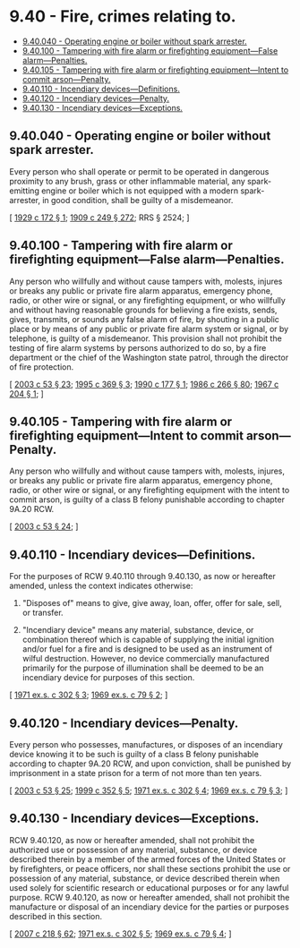 # 9.40 - Fire, crimes relating to.
* [9.40.040 - Operating engine or boiler without spark arrester.](#940040---operating-engine-or-boiler-without-spark-arrester)
* [9.40.100 - Tampering with fire alarm or firefighting equipment—False alarm—Penalties.](#940100---tampering-with-fire-alarm-or-firefighting-equipmentfalse-alarmpenalties)
* [9.40.105 - Tampering with fire alarm or firefighting equipment—Intent to commit arson—Penalty.](#940105---tampering-with-fire-alarm-or-firefighting-equipmentintent-to-commit-arsonpenalty)
* [9.40.110 - Incendiary devices—Definitions.](#940110---incendiary-devicesdefinitions)
* [9.40.120 - Incendiary devices—Penalty.](#940120---incendiary-devicespenalty)
* [9.40.130 - Incendiary devices—Exceptions.](#940130---incendiary-devicesexceptions)
## 9.40.040 - Operating engine or boiler without spark arrester.
Every person who shall operate or permit to be operated in dangerous proximity to any brush, grass or other inflammable material, any spark-emitting engine or boiler which is not equipped with a modern spark-arrester, in good condition, shall be guilty of a misdemeanor.

\[ [1929 c 172 § 1](https://leg.wa.gov/CodeReviser/documents/sessionlaw/1929c172.pdf?cite=1929%20c%20172%20§%201); [1909 c 249 § 272](https://leg.wa.gov/CodeReviser/documents/sessionlaw/1909c249.pdf?cite=1909%20c%20249%20§%20272); RRS § 2524; \]

## 9.40.100 - Tampering with fire alarm or firefighting equipment—False alarm—Penalties.
Any person who willfully and without cause tampers with, molests, injures or breaks any public or private fire alarm apparatus, emergency phone, radio, or other wire or signal, or any firefighting equipment, or who willfully and without having reasonable grounds for believing a fire exists, sends, gives, transmits, or sounds any false alarm of fire, by shouting in a public place or by means of any public or private fire alarm system or signal, or by telephone, is guilty of a misdemeanor. This provision shall not prohibit the testing of fire alarm systems by persons authorized to do so, by a fire department or the chief of the Washington state patrol, through the director of fire protection.

\[ [2003 c 53 § 23](https://lawfilesext.leg.wa.gov/biennium/2003-04/Pdf/Bills/Session%20Laws/Senate/5758.SL.pdf?cite=2003%20c%2053%20§%2023); [1995 c 369 § 3](https://lawfilesext.leg.wa.gov/biennium/1995-96/Pdf/Bills/Session%20Laws/Senate/5093-S.SL.pdf?cite=1995%20c%20369%20§%203); [1990 c 177 § 1](https://leg.wa.gov/CodeReviser/documents/sessionlaw/1990c177.pdf?cite=1990%20c%20177%20§%201); [1986 c 266 § 80](https://leg.wa.gov/CodeReviser/documents/sessionlaw/1986c266.pdf?cite=1986%20c%20266%20§%2080); [1967 c 204 § 1](https://leg.wa.gov/CodeReviser/documents/sessionlaw/1967c204.pdf?cite=1967%20c%20204%20§%201); \]

## 9.40.105 - Tampering with fire alarm or firefighting equipment—Intent to commit arson—Penalty.
Any person who willfully and without cause tampers with, molests, injures, or breaks any public or private fire alarm apparatus, emergency phone, radio, or other wire or signal, or any firefighting equipment with the intent to commit arson, is guilty of a class B felony punishable according to chapter 9A.20 RCW.

\[ [2003 c 53 § 24](https://lawfilesext.leg.wa.gov/biennium/2003-04/Pdf/Bills/Session%20Laws/Senate/5758.SL.pdf?cite=2003%20c%2053%20§%2024); \]

## 9.40.110 - Incendiary devices—Definitions.
For the purposes of RCW 9.40.110 through 9.40.130, as now or hereafter amended, unless the context indicates otherwise:

1. "Disposes of" means to give, give away, loan, offer, offer for sale, sell, or transfer.

2. "Incendiary device" means any material, substance, device, or combination thereof which is capable of supplying the initial ignition and/or fuel for a fire and is designed to be used as an instrument of wilful destruction. However, no device commercially manufactured primarily for the purpose of illumination shall be deemed to be an incendiary device for purposes of this section.

\[ [1971 ex.s. c 302 § 3](https://leg.wa.gov/CodeReviser/documents/sessionlaw/1971ex1c302.pdf?cite=1971%20ex.s.%20c%20302%20§%203); [1969 ex.s. c 79 § 2](https://leg.wa.gov/CodeReviser/documents/sessionlaw/1969ex1c79.pdf?cite=1969%20ex.s.%20c%2079%20§%202); \]

## 9.40.120 - Incendiary devices—Penalty.
Every person who possesses, manufactures, or disposes of an incendiary device knowing it to be such is guilty of a class B felony punishable according to chapter 9A.20 RCW, and upon conviction, shall be punished by imprisonment in a state prison for a term of not more than ten years.

\[ [2003 c 53 § 25](https://lawfilesext.leg.wa.gov/biennium/2003-04/Pdf/Bills/Session%20Laws/Senate/5758.SL.pdf?cite=2003%20c%2053%20§%2025); [1999 c 352 § 5](https://lawfilesext.leg.wa.gov/biennium/1999-00/Pdf/Bills/Session%20Laws/House/1544.SL.pdf?cite=1999%20c%20352%20§%205); [1971 ex.s. c 302 § 4](https://leg.wa.gov/CodeReviser/documents/sessionlaw/1971ex1c302.pdf?cite=1971%20ex.s.%20c%20302%20§%204); [1969 ex.s. c 79 § 3](https://leg.wa.gov/CodeReviser/documents/sessionlaw/1969ex1c79.pdf?cite=1969%20ex.s.%20c%2079%20§%203); \]

## 9.40.130 - Incendiary devices—Exceptions.
RCW 9.40.120, as now or hereafter amended, shall not prohibit the authorized use or possession of any material, substance, or device described therein by a member of the armed forces of the United States or by firefighters, or peace officers, nor shall these sections prohibit the use or possession of any material, substance, or device described therein when used solely for scientific research or educational purposes or for any lawful purpose. RCW 9.40.120, as now or hereafter amended, shall not prohibit the manufacture or disposal of an incendiary device for the parties or purposes described in this section.

\[ [2007 c 218 § 62](https://lawfilesext.leg.wa.gov/biennium/2007-08/Pdf/Bills/Session%20Laws/Senate/5063.SL.pdf?cite=2007%20c%20218%20§%2062); [1971 ex.s. c 302 § 5](https://leg.wa.gov/CodeReviser/documents/sessionlaw/1971ex1c302.pdf?cite=1971%20ex.s.%20c%20302%20§%205); [1969 ex.s. c 79 § 4](https://leg.wa.gov/CodeReviser/documents/sessionlaw/1969ex1c79.pdf?cite=1969%20ex.s.%20c%2079%20§%204); \]

